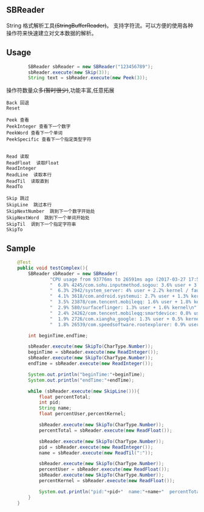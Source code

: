 ## SBReader
String 格式解析工具~~(StringBufferReader)~~。
支持字符流。可以方便的使用各种操作符来快速建立对文本数据的解析。

## Usage

```java
        SBReader sbReader = new SBReader("123456789");
        sbReader.execute(new Skip(3));
        String text = sbReader.execute(new Peek(3));
```
操作符数量众多~~(暂时很少)~~,功能丰富,任意拓展

>
    Back 回退
    Reset

    Peek 查看
    PeekInteger 查看下一个数字
    PeekWord 查看下一个单词
    PeekSpecific 查看下一个指定类型字符


    Read 读取
    ReadFloat  读取Float
    ReadInteger
    ReadLine  读取本行
    ReadTil  读取直到
    ReadTo

    Skip 跳过
    SkipLine  跳过本行
    SkipNextNumber  跳到下一个数字开始处
    SkipNextWord  跳到下一个单词开始处
    SkipTil  调到下一个指定字符串
    SkipTo

## Sample
```java
    @Test
    public void testComplex(){
        SBReader sbReader = new SBReader(
                "CPU usage from 93776ms to 26591ms ago (2017-03-27 17:55:24.469 to 2017-03-27 17:56:31.654):\n" +
                "  6.8% 4245/com.sohu.inputmethod.sogou: 3.6% user + 3.2% kernel\n" +
                "  6.3% 2942/system_server: 4% user + 2.2% kernel / faults: 709 minor\n" +
                "  4.1% 3618/com.android.systemui: 2.7% user + 1.3% kernel / faults: 378 minor\n" +
                "  3.5% 23878/com.tencent.mobileqq: 1.6% user + 1.8% kernel / faults: 81 minor\n" +
                "  2.9% 580/surfaceflinger: 1.3% user + 1.6% kernel\n" +
                "  2.4% 24262/com.tencent.mobileqq:smartdevice: 0.8% user + 1.5% kernel / faults: 187 minor\n" +
                "  1.9% 2726/com.xiangha_google: 1.3% user + 0.5% kernel / faults: 121 minor\n" +
                "  1.8% 26539/com.speedsoftware.rootexplorer: 0.9% user + 0.8% kernel");

        int beginTime,endTime;

        sbReader.execute(new SkipTo(CharType.Number));
        beginTime = sbReader.execute(new ReadInteger());
        sbReader.execute(new SkipTo(CharType.Number));
        endTime = sbReader.execute(new ReadInteger());

        System.out.println("beginTime:"+beginTime);
        System.out.println("endTime:"+endTime);

        while (sbReader.execute(new SkipLine())){
            float percentTotal;
            int pid;
            String name;
            float percentUser,percentKernel;

            sbReader.execute(new SkipTo(CharType.Number));
            percentTotal = sbReader.execute(new ReadFloat());

            sbReader.execute(new SkipTo(CharType.Number));
            pid = sbReader.execute(new ReadInteger());
            name = sbReader.execute(new ReadTil(":"));

            sbReader.execute(new SkipTo(CharType.Number));
            percentUser = sbReader.execute(new ReadFloat());
            sbReader.execute(new SkipTo(CharType.Number));
            percentKernel = sbReader.execute(new ReadFloat());

            System.out.println("pid:"+pid+"  name:"+name+"  percentTotal:"+percentTotal+"  percentUser:"+percentUser+"  percentKernel:"+percentKernel);
        }
    }
```